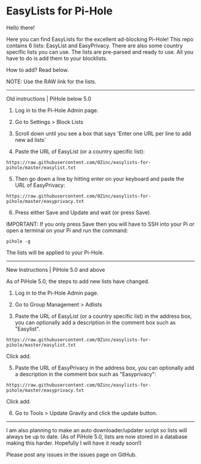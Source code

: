 # EasyLists for Pi-Hole

Hello there!

Here you can find EasyLists for the excellent ad-blocking Pi-Hole! This repo contains 6 lists: EasyList and EasyPrivacy. There are also some country specific lists you can use. The lists are pre-parsed and ready to use. All you have to do is add them to your blocklists.

How to add? Read below.

NOTE: Use the RAW link for the lists.


----
Old instructions | PiHole below 5.0

1. Log in to the Pi-Hole Admin page.

2. Go to Settings > Block Lists

3. Scroll down until you see a box that says 'Enter one URL per line to add new ad lists'

4. Paste the URL of EasyList (or a country specific list):
```
https://raw.githubusercontent.com/0Zinc/easylists-for-pihole/master/easylist.txt
```

5. Then go down a line by hitting enter on your keyboard and paste the URL of EasyPrivacy:
```
https://raw.githubusercontent.com/0Zinc/easylists-for-pihole/master/easyprivacy.txt
```

6. Press either Save and Update and wait (or press Save). 

IMPORTANT: If you only press
Save then you will have to SSH into your Pi or open a terminal on your Pi and run the command:
```
pihole -g
```
The lists will be applied to your Pi-Hole.


----
New Instructions | PiHole 5.0 and above

As of PiHole 5.0, the steps to add new lists have changed.

1. Log in to the Pi-Hole Admin page.

2. Go to Group Management > Adlists

3. Paste the URL of EasyList (or a country specific list) in the address box, you can optionally add a description in the comment box such as "Easylist".
```
https://raw.githubusercontent.com/0Zinc/easylists-for-pihole/master/easylist.txt
```
Click add.

5. Paste the URL of EasyPrivacy in the address box, you can optionally add a description in the comment box such as "Easyprivacy":
```
https://raw.githubusercontent.com/0Zinc/easylists-for-pihole/master/easyprivacy.txt
```
Click add.

6. Go to Tools > Update Gravity and click the update button.

----

I am also planning to make an auto downloader/updater script so lists will always be up to date. (As of PiHole 5.0, lists are now stored in a database making this harder. Hopefully I will have it ready soon!)

Please post any issues in the issues page on GitHub.
